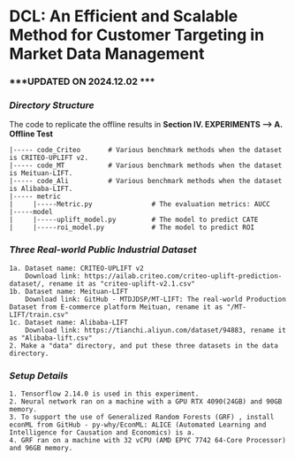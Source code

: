 # DCL: An Efficient and Scalable Method for Customer Targeting in Market Data Management

### ***UPDATED ON 2024.12.02 ***  


### ***Directory Structure***
The code to replicate the offline results in **Section IV. EXPERIMENTS --> A. Offline Test**
```
|----- code_Criteo       # Various benchmark methods when the dataset is CRITEO-UPLIFT v2.
|----- code_MT           # Various benchmark methods when the dataset is Meituan-LIFT.
|----- code_Ali          # Various benchmark methods when the dataset is Alibaba-LIFT.
|----- metric
|     |-----Metric.py               # The evaluation metrics: AUCC
|-----model
|     |-----uplift_model.py         # The model to predict CATE
|     |-----roi_model.py            # The model to predict ROI
```


### ***Three Real-world Public Industrial Dataset***
```
1a. Dataset name: CRITEO-UPLIFT v2
    Download link: https://ailab.criteo.com/criteo-uplift-prediction-dataset/, rename it as "criteo-uplift-v2.1.csv"
1b. Dataset name: Meituan-LIFT
    Download link: GitHub - MTDJDSP/MT-LIFT: The real-world Production Dataset from E-commerce platform Meituan, rename it as "/MT-LIFT/train.csv"
1c. Dataset name: Alibaba-LIFT
    Download link: https://tianchi.aliyun.com/dataset/94883, rename it as "Alibaba-lift.csv"
2. Make a "data" directory, and put these three datasets in the data directory.
```


### ***Setup Details***
```
1. Tensorflow 2.14.0 is used in this experiment.
2. Neural network ran on a machine with a GPU RTX 4090(24GB) and 90GB memory.
3. To support the use of Generalized Random Forests (GRF) , install econML from GitHub - py-why/EconML: ALICE (Automated Learning and Intelligence for Causation and Economics) is a.
4. GRF ran on a machine with 32 vCPU (AMD EPYC 7742 64-Core Processor) and 96GB memory.
```
